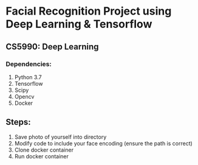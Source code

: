 # Facial Recognition Project using Deep Learning & Tensorflow
## CS5990: Deep Learning
### Dependencies:
1. Python 3.7
2. Tensorflow
3. Scipy
4. Opencv
5. Docker

## Steps:
1. Save photo of yourself into directory
2. Modify code to include your face encoding (ensure the path is correct)
3. Clone docker container
4. Run docker container
